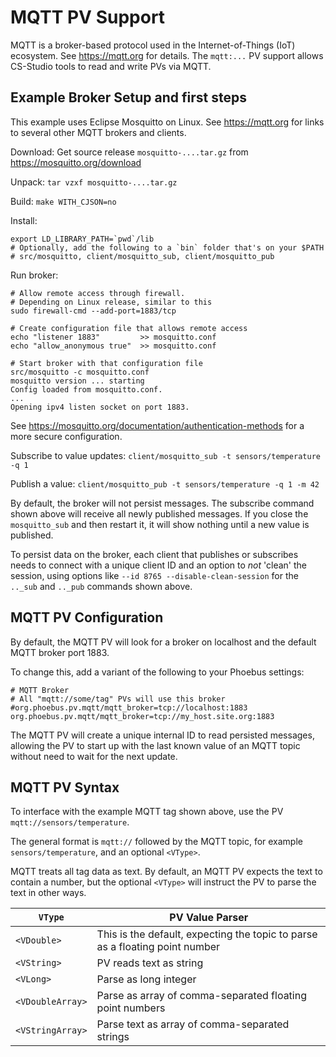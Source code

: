 MQTT PV Support
===============

MQTT is a broker-based protocol used in the Internet-of-Things (IoT) ecosystem.
See https://mqtt.org for details.
The `mqtt:...` PV support allows CS-Studio tools to read and write PVs via MQTT.


Example Broker Setup and first steps
------------------------------------

This example uses Eclipse Mosquitto on Linux.
See https://mqtt.org for links to several other MQTT brokers and clients. 

Download: Get source release `mosquitto-....tar.gz` from https://mosquitto.org/download

Unpack: `tar vzxf mosquitto-....tar.gz`

Build:  `make WITH_CJSON=no`

Install:

```
export LD_LIBRARY_PATH=`pwd`/lib
# Optionally, add the following to a `bin` folder that's on your $PATH
# src/mosquitto, client/mosquitto_sub, client/mosquitto_pub
```
     
Run broker:

```
# Allow remote access through firewall.
# Depending on Linux release, similar to this
sudo firewall-cmd --add-port=1883/tcp

# Create configuration file that allows remote access
echo "listener 1883"         >> mosquitto.conf
echo "allow_anonymous true"  >> mosquitto.conf

# Start broker with that configuration file
src/mosquitto -c mosquitto.conf
mosquitto version ... starting
Config loaded from mosquitto.conf.
...
Opening ipv4 listen socket on port 1883.
```

See https://mosquitto.org/documentation/authentication-methods
for a more secure configuration.

Subscribe to value updates: `client/mosquitto_sub -t sensors/temperature -q 1 `

Publish a value: `client/mosquitto_pub -t sensors/temperature -q 1 -m 42`

By default, the broker will not persist messages.
The subscribe command shown above will receive all newly
published messages. If you close the `mosquitto_sub` and then restart it,
it will show nothing until a new value is published.

To persist data on the broker, each client that publishes or subscribes
needs to connect with a unique client ID and an option to _not_ 'clean' the session,
using options like `--id 8765 --disable-clean-session` for the `.._sub` and `.._pub`
commands shown above.


MQTT PV Configuration
---------------------

By default, the MQTT PV will look for a broker on localhost
and the default MQTT broker port 1883.

To change this, add a variant of the following to your Phoebus settings:

```
# MQTT Broker
# All "mqtt://some/tag" PVs will use this broker
#org.phoebus.pv.mqtt/mqtt_broker=tcp://localhost:1883
org.phoebus.pv.mqtt/mqtt_broker=tcp://my_host.site.org:1883
```

The MQTT PV will create a unique internal ID to read persisted messages,
allowing the PV to start up with the last known value of an MQTT topic
without need to wait for the next update.


MQTT PV Syntax
--------------

To interface with the example MQTT tag shown above,
use the PV `mqtt://sensors/temperature`.

The general format is `mqtt://` followed by the MQTT topic,
for example `sensors/temperature`,
and an optional `<VType>`.

MQTT treats all tag data as text. By default, an MQTT PV expects
the text to contain a number, but the optional `<VType>` will
instruct the PV to parse the text in other ways.

| `VType`          | PV Value Parser                                                              |
| ---------------- | ---------------------------------------------------------------------------- |
| `<VDouble>`      | This is the default, expecting the topic to parse as a floating point number |
| `<VString>`      | PV reads text as string                                                      |
| `<VLong>`        | Parse as long integer                                                        |
| `<VDoubleArray>` | Parse as array of comma-separated floating point numbers                     |
| `<VStringArray>` | Parse text as array of comma-separated strings                               |

